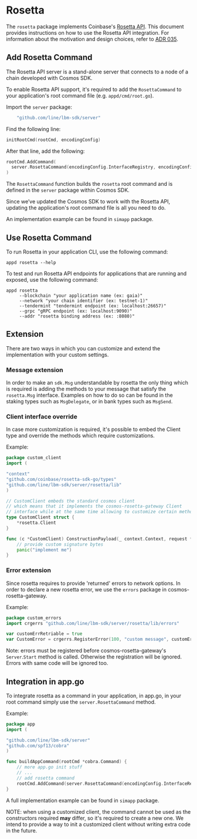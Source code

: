 # Rosetta

The `rosetta` package implements Coinbase's [Rosetta API](https://www.rosetta-api.org). This document provides instructions on how to use the Rosetta API integration. For information about the motivation and design choices, refer to [ADR 035](../architecture/adr-035-rosetta-api-support.md).

## Add Rosetta Command

The Rosetta API server is a stand-alone server that connects to a node of a chain developed with Cosmos SDK.

To enable Rosetta API support, it's required to add the `RosettaCommand` to your application's root command file (e.g. `appd/cmd/root.go`).

Import the `server` package:

```go
    "github.com/line/lbm-sdk/server"
```

Find the following line:

```go
initRootCmd(rootCmd, encodingConfig)
```

After that line, add the following:

```go
rootCmd.AddCommand(
  server.RosettaCommand(encodingConfig.InterfaceRegistry, encodingConfig.Marshaler)
)
```

The `RosettaCommand` function builds the `rosetta` root command and is defined in the `server` package within Cosmos SDK.

Since we’ve updated the Cosmos SDK to work with the Rosetta API, updating the application's root command file is all you need to do.

An implementation example can be found in `simapp` package.

## Use Rosetta Command

To run Rosetta in your application CLI, use the following command:

```
appd rosetta --help
```

To test and run Rosetta API endpoints for applications that are running and exposed, use the following command:

```
appd rosetta
     --blockchain "your application name (ex: gaia)"
     --network "your chain identifier (ex: testnet-1)"
     --tendermint "tendermint endpoint (ex: localhost:26657)"
     --grpc "gRPC endpoint (ex: localhost:9090)"
     --addr "rosetta binding address (ex: :8080)"
```

## Extension

There are two ways in which you can customize and extend the implementation with your custom settings.

### Message extension

In order to make an `sdk.Msg` understandable by rosetta the only thing which is required is adding the methods to your message that satisfy the `rosetta.Msg` interface.
Examples on how to do so can be found in the staking types such as `MsgDelegate`, or in bank types such as `MsgSend`.

### Client interface override

In case more customization is required, it's possible to embed the Client type and override the methods which require customizations.

Example:

```go
package custom_client
import (

"context"
"github.com/coinbase/rosetta-sdk-go/types"
"github.com/line/lbm-sdk/server/rosetta/lib"
)

// CustomClient embeds the standard cosmos client
// which means that it implements the cosmos-rosetta-gateway Client
// interface while at the same time allowing to customize certain methods
type CustomClient struct {
    *rosetta.Client
}

func (c *CustomClient) ConstructionPayload(_ context.Context, request *types.ConstructionPayloadsRequest) (resp *types.ConstructionPayloadsResponse, err error) {
    // provide custom signature bytes
    panic("implement me")
}
```

### Error extension

Since rosetta requires to provide 'returned' errors to network options. In order to declare a new rosetta error, we use the `errors` package in cosmos-rosetta-gateway.

Example:

```go
package custom_errors
import crgerrs "github.com/line/lbm-sdk/server/rosetta/lib/errors"

var customErrRetriable = true
var CustomError = crgerrs.RegisterError(100, "custom message", customErrRetriable, "description")
```

Note: errors must be registered before cosmos-rosetta-gateway's `Server`.`Start` method is called. Otherwise the registration will be ignored. Errors with same code will be ignored too.

## Integration in app.go

To integrate rosetta as a command in your application, in app.go, in your root command simply use the `server.RosettaCommand` method.

Example:

```go
package app
import (

"github.com/line/lbm-sdk/server"
"github.com/spf13/cobra"
)

func buildAppCommand(rootCmd *cobra.Command) {
    // more app.go init stuff
	// ...
    // add rosetta command
	rootCmd.AddCommand(server.RosettaCommand(encodingConfig.InterfaceRegistry, encodingConfig.Marshaler))
}
```

A full implementation example can be found in `simapp` package.

NOTE: when using a customized client, the command cannot be used as the constructors required **may** differ, so it's required to create a new one. We intend to provide a way to init a customized client without writing extra code in the future.
